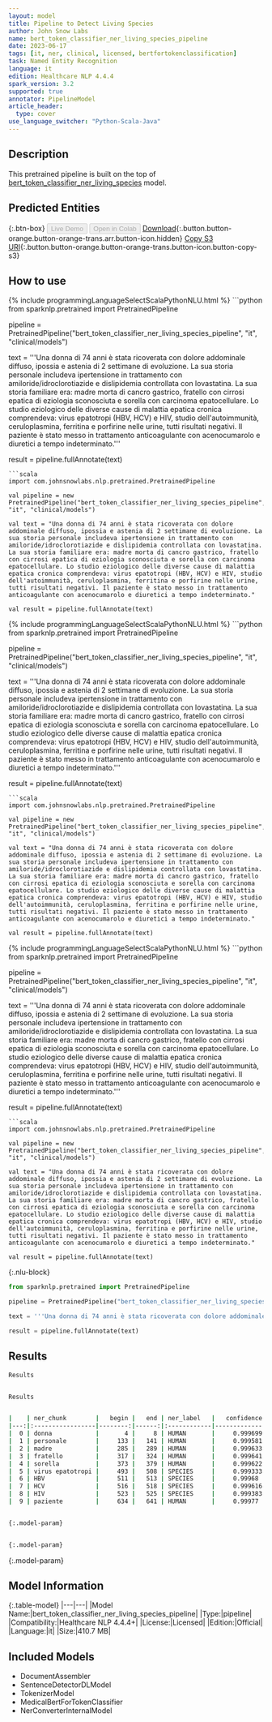 ```yaml
---
layout: model
title: Pipeline to Detect Living Species
author: John Snow Labs
name: bert_token_classifier_ner_living_species_pipeline
date: 2023-06-17
tags: [it, ner, clinical, licensed, bertfortokenclassification]
task: Named Entity Recognition
language: it
edition: Healthcare NLP 4.4.4
spark_version: 3.2
supported: true
annotator: PipelineModel
article_header:
  type: cover
use_language_switcher: "Python-Scala-Java"
---
```


## Description

This pretrained pipeline is built on the top of [bert_token_classifier_ner_living_species](https://nlp.johnsnowlabs.com/2022/06/27/bert_token_classifier_ner_living_species_it_3_0.html) model.

## Predicted Entities



{:.btn-box}
<button class="button button-orange" disabled>Live Demo</button>
<button class="button button-orange" disabled>Open in Colab</button>
[Download](https://s3.amazonaws.com/auxdata.johnsnowlabs.com/clinical/models/bert_token_classifier_ner_living_species_pipeline_it_4.4.4_3.2_1686963697774.zip){:.button.button-orange.button-orange-trans.arr.button-icon.hidden}
[Copy S3 URI](s3://auxdata.johnsnowlabs.com/clinical/models/bert_token_classifier_ner_living_species_pipeline_it_4.4.4_3.2_1686963697774.zip){:.button.button-orange.button-orange-trans.button-icon.button-copy-s3}

## How to use

<div class="tabs-box" markdown="1">
{% include programmingLanguageSelectScalaPythonNLU.html %}
```python
from sparknlp.pretrained import PretrainedPipeline

pipeline = PretrainedPipeline("bert_token_classifier_ner_living_species_pipeline", "it", "clinical/models")

text = '''Una donna di 74 anni è stata ricoverata con dolore addominale diffuso, ipossia e astenia di 2 settimane di evoluzione. La sua storia personale includeva ipertensione in trattamento con amiloride/idroclorotiazide e dislipidemia controllata con lovastatina. La sua storia familiare era: madre morta di cancro gastrico, fratello con cirrosi epatica di eziologia sconosciuta e sorella con carcinoma epatocellulare. Lo studio eziologico delle diverse cause di malattia epatica cronica comprendeva: virus epatotropi (HBV, HCV) e HIV, studio dell'autoimmunità, ceruloplasmina, ferritina e porfirine nelle urine, tutti risultati negativi. Il paziente è stato messo in trattamento anticoagulante con acenocumarolo e diuretici a tempo indeterminato.'''

result = pipeline.fullAnnotate(text)
```
```scala
import com.johnsnowlabs.nlp.pretrained.PretrainedPipeline

val pipeline = new PretrainedPipeline("bert_token_classifier_ner_living_species_pipeline", "it", "clinical/models")

val text = "Una donna di 74 anni è stata ricoverata con dolore addominale diffuso, ipossia e astenia di 2 settimane di evoluzione. La sua storia personale includeva ipertensione in trattamento con amiloride/idroclorotiazide e dislipidemia controllata con lovastatina. La sua storia familiare era: madre morta di cancro gastrico, fratello con cirrosi epatica di eziologia sconosciuta e sorella con carcinoma epatocellulare. Lo studio eziologico delle diverse cause di malattia epatica cronica comprendeva: virus epatotropi (HBV, HCV) e HIV, studio dell'autoimmunità, ceruloplasmina, ferritina e porfirine nelle urine, tutti risultati negativi. Il paziente è stato messo in trattamento anticoagulante con acenocumarolo e diuretici a tempo indeterminato."

val result = pipeline.fullAnnotate(text)
```
</div>

<div class="tabs-box" markdown="1">
{% include programmingLanguageSelectScalaPythonNLU.html %}
```python
from sparknlp.pretrained import PretrainedPipeline

pipeline = PretrainedPipeline("bert_token_classifier_ner_living_species_pipeline", "it", "clinical/models")

text = '''Una donna di 74 anni è stata ricoverata con dolore addominale diffuso, ipossia e astenia di 2 settimane di evoluzione. La sua storia personale includeva ipertensione in trattamento con amiloride/idroclorotiazide e dislipidemia controllata con lovastatina. La sua storia familiare era: madre morta di cancro gastrico, fratello con cirrosi epatica di eziologia sconosciuta e sorella con carcinoma epatocellulare. Lo studio eziologico delle diverse cause di malattia epatica cronica comprendeva: virus epatotropi (HBV, HCV) e HIV, studio dell'autoimmunità, ceruloplasmina, ferritina e porfirine nelle urine, tutti risultati negativi. Il paziente è stato messo in trattamento anticoagulante con acenocumarolo e diuretici a tempo indeterminato.'''

result = pipeline.fullAnnotate(text)
```
```scala
import com.johnsnowlabs.nlp.pretrained.PretrainedPipeline

val pipeline = new PretrainedPipeline("bert_token_classifier_ner_living_species_pipeline", "it", "clinical/models")

val text = "Una donna di 74 anni è stata ricoverata con dolore addominale diffuso, ipossia e astenia di 2 settimane di evoluzione. La sua storia personale includeva ipertensione in trattamento con amiloride/idroclorotiazide e dislipidemia controllata con lovastatina. La sua storia familiare era: madre morta di cancro gastrico, fratello con cirrosi epatica di eziologia sconosciuta e sorella con carcinoma epatocellulare. Lo studio eziologico delle diverse cause di malattia epatica cronica comprendeva: virus epatotropi (HBV, HCV) e HIV, studio dell'autoimmunità, ceruloplasmina, ferritina e porfirine nelle urine, tutti risultati negativi. Il paziente è stato messo in trattamento anticoagulante con acenocumarolo e diuretici a tempo indeterminato."

val result = pipeline.fullAnnotate(text)
```
</div>

<div class="tabs-box" markdown="1">
{% include programmingLanguageSelectScalaPythonNLU.html %}
```python
from sparknlp.pretrained import PretrainedPipeline

pipeline = PretrainedPipeline("bert_token_classifier_ner_living_species_pipeline", "it", "clinical/models")

text = '''Una donna di 74 anni è stata ricoverata con dolore addominale diffuso, ipossia e astenia di 2 settimane di evoluzione. La sua storia personale includeva ipertensione in trattamento con amiloride/idroclorotiazide e dislipidemia controllata con lovastatina. La sua storia familiare era: madre morta di cancro gastrico, fratello con cirrosi epatica di eziologia sconosciuta e sorella con carcinoma epatocellulare. Lo studio eziologico delle diverse cause di malattia epatica cronica comprendeva: virus epatotropi (HBV, HCV) e HIV, studio dell'autoimmunità, ceruloplasmina, ferritina e porfirine nelle urine, tutti risultati negativi. Il paziente è stato messo in trattamento anticoagulante con acenocumarolo e diuretici a tempo indeterminato.'''

result = pipeline.fullAnnotate(text)
```
```scala
import com.johnsnowlabs.nlp.pretrained.PretrainedPipeline

val pipeline = new PretrainedPipeline("bert_token_classifier_ner_living_species_pipeline", "it", "clinical/models")

val text = "Una donna di 74 anni è stata ricoverata con dolore addominale diffuso, ipossia e astenia di 2 settimane di evoluzione. La sua storia personale includeva ipertensione in trattamento con amiloride/idroclorotiazide e dislipidemia controllata con lovastatina. La sua storia familiare era: madre morta di cancro gastrico, fratello con cirrosi epatica di eziologia sconosciuta e sorella con carcinoma epatocellulare. Lo studio eziologico delle diverse cause di malattia epatica cronica comprendeva: virus epatotropi (HBV, HCV) e HIV, studio dell'autoimmunità, ceruloplasmina, ferritina e porfirine nelle urine, tutti risultati negativi. Il paziente è stato messo in trattamento anticoagulante con acenocumarolo e diuretici a tempo indeterminato."

val result = pipeline.fullAnnotate(text)
```

{:.nlu-block}
```python
from sparknlp.pretrained import PretrainedPipeline

pipeline = PretrainedPipeline("bert_token_classifier_ner_living_species_pipeline", "it", "clinical/models")

text = '''Una donna di 74 anni è stata ricoverata con dolore addominale diffuso, ipossia e astenia di 2 settimane di evoluzione. La sua storia personale includeva ipertensione in trattamento con amiloride/idroclorotiazide e dislipidemia controllata con lovastatina. La sua storia familiare era: madre morta di cancro gastrico, fratello con cirrosi epatica di eziologia sconosciuta e sorella con carcinoma epatocellulare. Lo studio eziologico delle diverse cause di malattia epatica cronica comprendeva: virus epatotropi (HBV, HCV) e HIV, studio dell'autoimmunità, ceruloplasmina, ferritina e porfirine nelle urine, tutti risultati negativi. Il paziente è stato messo in trattamento anticoagulante con acenocumarolo e diuretici a tempo indeterminato.'''

result = pipeline.fullAnnotate(text)
```
</div>

## Results

```bash
Results


Results


|    | ner_chunk        |   begin |   end | ner_label   |   confidence |
|---:|:-----------------|--------:|------:|:------------|-------------:|
|  0 | donna            |       4 |     8 | HUMAN       |     0.999699 |
|  1 | personale        |     133 |   141 | HUMAN       |     0.999581 |
|  2 | madre            |     285 |   289 | HUMAN       |     0.999633 |
|  3 | fratello         |     317 |   324 | HUMAN       |     0.999641 |
|  4 | sorella          |     373 |   379 | HUMAN       |     0.999622 |
|  5 | virus epatotropi |     493 |   508 | SPECIES     |     0.999333 |
|  6 | HBV              |     511 |   513 | SPECIES     |     0.99968  |
|  7 | HCV              |     516 |   518 | SPECIES     |     0.999616 |
|  8 | HIV              |     523 |   525 | SPECIES     |     0.999383 |
|  9 | paziente         |     634 |   641 | HUMAN       |     0.99977  |


{:.model-param}


{:.model-param}
```

{:.model-param}
## Model Information

{:.table-model}
|---|---|
|Model Name:|bert_token_classifier_ner_living_species_pipeline|
|Type:|pipeline|
|Compatibility:|Healthcare NLP 4.4.4+|
|License:|Licensed|
|Edition:|Official|
|Language:|it|
|Size:|410.7 MB|

## Included Models

- DocumentAssembler
- SentenceDetectorDLModel
- TokenizerModel
- MedicalBertForTokenClassifier
- NerConverterInternalModel